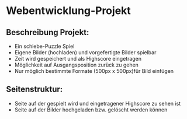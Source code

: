 # Webentwicklung-Projekt
## Beschreibung Projekt: 
* Ein schiebe-Puzzle Spiel
* Eigene Bilder (hochladen) und vorgefertigte Bilder spielbar
* Zeit wird gespeichert und als Highscore eingetragen
* Möglichkeit auf Ausgangsposition zurück zu gehen
* Nur möglich bestimmte Formate (500px x 500px)für Bild einfügen
## Seitenstruktur: 
* Seite auf der gespielt wird und eingetragener Highscore zu sehen ist
* Seite auf der Bilder hochgeladen bzw. gelöscht werden können


